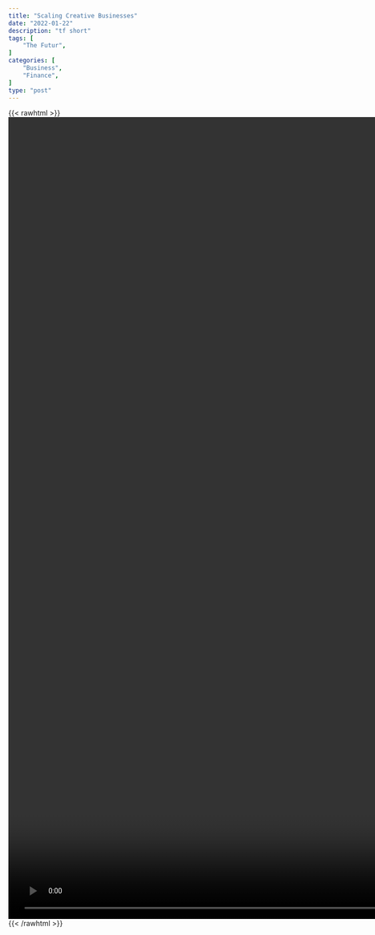 ```yaml
---
title: "Scaling Creative Businesses"
date: "2022-01-22"
description: "tf short"
tags: [
    "The Futur",
]
categories: [
    "Business",
    "Finance",
]
type: "post"
---
```

{{< rawhtml >}}
    <video style="height:40vh;width:auto" overflow="hidden" controls>
        <source src="https://clips.dev00ps.com/The_Futur/1.mp4" type="video/mp4"> 
    </video>
{{< /rawhtml >}}